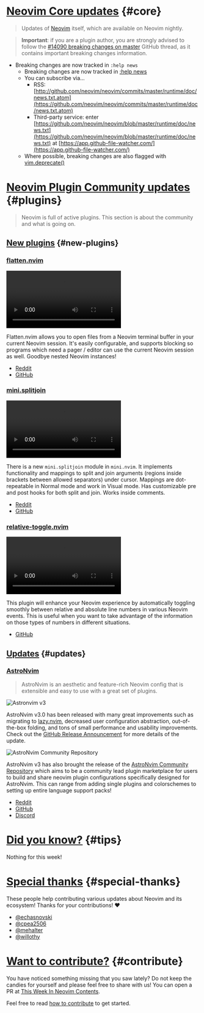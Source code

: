 # [Neovim Core updates](#core) {#core}

> Updates of [Neovim](https://neovim.org) itself, which are available on Neovim nightly.

> **Important**: if you are a plugin author, you are strongly advised to follow the
> [#14090 breaking changes on master](https://github.com/neovim/neovim/issues/14090) GitHub thread, as it contains
> important breaking changes information.

- Breaking changes are now tracked in `:help news`
  - Breaking changes are now tracked in [:help news](https://neovim.io/doc/user/news.html#news-breaking)
  - You can subscribe via...
    - RSS: [http://github.com/neovim/neovim/commits/master/runtime/doc/news.txt.atom](https://github.com/neovim/neovim/commits/master/runtime/doc/news.txt.atom)
    - Third-party service: enter [https://github.com/neovim/neovim/blob/master/runtime/doc/news.txt](https://github.com/neovim/neovim/blob/master/runtime/doc/news.txt) at [https://app.github-file-watcher.com/](https://app.github-file-watcher.com/)
  -  Where possible, breaking changes are also flagged with [vim.deprecate()](https://neovim.io/doc/user/lua.html#vim.deprecate())

# [Neovim Plugin Community updates](#plugins) {#plugins}

> Neovim is full of active plugins. This section is about the community and what is going on.

## [New plugins](#new-plugins) {#new-plugins}


<h3 id="flatten.nvim">
  <a href="#flatten.nvim">
    <span class="icon-text">
      <span class="icon">
        <i class="fa-solid fa-book"></i>
      </span>
    </span>
    <span>flatten.nvim</span>
  </a>
</h3>

<video controls>
  <source
    src="https://user-images.githubusercontent.com/38540736/224443095-91450818-f298-4e08-a951-ee3fcc607330.mp4"
  >
</video>

Flatten.nvim allows you to open files from a Neovim terminal buffer in your current Neovim session. It's easily 
configurable, and supports blocking so programs which need a pager / editor can use the current Neovim session as well. 
Goodbye nested Neovim instances!

- [Reddit](https://www.reddit.com/r/neovim/comments/11o53jg/flattennvim_open_files_from_a_neovim_terminal_in/)
- [GitHub](https://github.com/willothy/flatten.nvim)


<h3 id="new-mini.splitjoin">
  <a href="#new-mini.splitjoin">
    <span class="icon-text">
      <span class="icon">
        <i class="fa-solid fa-book"></i>
      </span>
    </span>
    <span>mini.splitjoin</span>
  </a>
</h3>

<video controls>
  <source
    src="https://user-images.githubusercontent.com/24854248/223969793-e0e461ff-5a98-444f-9bc3-7b490ebfe59e.mp4"
  >
</video>

There is a new `mini.splitjoin` module in `mini.nvim`. It implements functionality and mappings to split and join
arguments (regions inside brackets between allowed separators) under cursor. Mappings are dot-repeatable in Normal mode
and work in Visual mode. Has customizable pre and post hooks for both split and join. Works inside comments.

- [Reddit](https://www.reddit.com/r/neovim/comments/11mtm3m/minisplitjoin_split_and_join_arguments/)
- [GitHub](https://github.com/echasnovski/mini.nvim/blob/main/readmes/mini-splitjoin.md)


<h3 id="relative-toggle.nvim">
  <a href="#relative-toggle.nvim">
    <span class="icon-text">
      <span class="icon">
        <i class="fa-solid fa-book"></i>
      </span>
    </span>
    <span>relative-toggle.nvim</span>
  </a>
</h3>

<video controls>
  <source
    src="https://user-images.githubusercontent.com/42694704/224506660-75dc1e01-83ef-4cab-9361-55b45a1c4539.mov"
  >
</video>

This plugin will enhance your Neovim experience by automatically toggling smoothly between relative and absolute line 
numbers in various Neovim events. This is useful when you want to take advantage of the information on those types of 
numbers in different situations.

- [GitHub](https://github.com/cpea2506/relative-toggle.nvim)


## [Updates](#updates) {#updates}


<h3 id="update-AstroNvim">
  <a href="#update-AstroNvim">
    <span class="icon-text">
      <span class="icon">
        <i class="fa-solid fa-book"></i>
      </span>
    </span>
    <span>AstroNvim</span>
  </a>
</h3>

> AstroNvim is an aesthetic and feature-rich Neovim config that is extensible and easy to use with a great set of
> plugins.

![Astronvim v3](https://preview.redd.it/7qgozrovuxma1.png?width=1143&format=png&auto=webp&v=enabled&s=d4c3287c004903cfc4274c3a3064d9fc4cad0529)

AstroNvim v3.0 has been released with many great improvements such as migrating to 
[lazy.nvim](https://github.com/folke/lazy.nvim), decreased user configuration abstraction, out-of-the-box folding, and 
tons of small performance and usability improvements. Check out the 
[GitHub Release Announcement](https://github.com/AstroNvim/AstroNvim/releases/tag/v3.0.0) for more details of the 
update.

![AstroNvim Community Repository](https://preview.redd.it/wx74zkyxtxma1.png?width=882&format=png&auto=webp&v=enabled&s=a34a26d458f7d49c0d849ba5d2850ca6d1ecc7bd)

AstroNvim v3 has also brought the release of the 
[AstroNvim Community Repository](https://github.com/AstroNvim/astrocommunity) which aims to be a community lead plugin 
marketplace for users to build and share neovim plugin configurations specifically designed for AstroNvim. This can 
range from adding single plugins and colorschemes to setting up entire language support packs!

- [Reddit](https://www.reddit.com/r/neovim/comments/11ntuef/astronvim_v30_now_with_lazynvim_and_a_plugin/)
- [GitHub](https://github.com/AstroNvim/AstroNvim)
- [Discord](https://discord.gg/AstroNvim)


# [Did you know?](#tips) {#tips}

Nothing for this week!

# [Special thanks](#special-thanks) {#special-thanks}

These people help contributing various updates about Neovim and its ecosystem! Thanks for your contributions! ❤️

- [@echasnovski](https://github.com/echasnovski)
- [@cpea2506](https://github.com/cpea2506)
- [@mehalter](https://github.com/mehalter)
- [@willothy](https://github.com/willothy)

# [Want to contribute?](#contribute) {#contribute}

You have noticed something missing that you saw lately? Do not keep the candies for yourself and please feel free to
share with us! You can open a PR at [This Week In Neovim Contents](https://github.com/phaazon/this-week-in-neovim-contents).

Feel free to read [how to contribute](https://github.com/phaazon/this-week-in-neovim-contents#how-to-contribute)
to get started.

